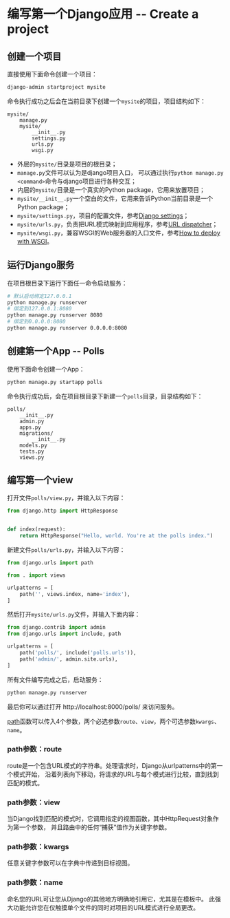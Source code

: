 # 编写第一个Django应用 -- Create a project

## 创建一个项目

直接使用下面命令创建一个项目：

```bash
django-admin startproject mysite
```

命令执行成功之后会在当前目录下创建一个`mysite`的项目，项目结构如下：

```
mysite/
    manage.py
    mysite/
        __init__.py
        settings.py
        urls.py
        wsgi.py
```

* 外层的`mysite/`目录是项目的根目录；
* `manage.py`文件可以认为是django项目入口，
    可以通过执行`python manage.py <command>`命令与django项目进行各种交互；
* 内层的`mysite/`目录是一个真实的Python package，它用来放置项目；
* `mysite/__init__.py`一个空白的文件，它用来告诉Python当前目录是一个Python package；
* `mysite/settings.py`，项目的配置文件，参考[Django settings][]；
* `mysite/urls.py`，负责把URL模式映射到应用程序，参考[URL dispatcher][]；
* `mysite/wsgi.py`，兼容WSGI的Web服务器的入口文件，参考[How to deploy with WSGI][]。

## 运行Django服务

在项目根目录下运行下面任一命令启动服务：

```bash
# 默认启动绑定127.0.0.1
python manage.py runserver
# 绑定到127.0.0.1:8080
python manage.py runserver 8080
# 绑定到0.0.0.0:8080
python manage.py runserver 0.0.0.0:8080
```

## 创建第一个App -- Polls

使用下面命令创建一个App：

```bash
python manage.py startapp polls
```

命令执行成功后，会在项目根目录下新建一个`polls`目录，目录结构如下：

```
polls/
    __init__.py
    admin.py
    apps.py
    migrations/
        __init__.py
    models.py
    tests.py
    views.py
```

## 编写第一个view

打开文件`polls/view.py`，并输入以下内容：

```python
from django.http import HttpResponse


def index(request):
    return HttpResponse("Hello, world. You're at the polls index.")
```

新建文件`polls/urls.py`，并输入以下内容：

```python
from django.urls import path

from . import views

urlpatterns = [
    path('', views.index, name='index'),
]
```

然后打开`mysite/urls.py`文件，并输入下面内容：

```python
from django.contrib import admin
from django.urls import include, path

urlpatterns = [
    path('polls/', include('polls.urls')),
    path('admin/', admin.site.urls),
]
```

所有文件编写完成之后，启动服务：

```bash
python manage.py runserver
```

最后你可以通过打开 http://localhost:8000/polls/ 来访问服务。

[path][django.urls.path]函数可以传入4个参数，两个必选参数`route`、`view`，两个可选参数`kwargs`、`name`。

### path参数：route

route是一个包含URL模式的字符串。处理请求时，Django从urlpatterns中的第一个模式开始，
沿着列表向下移动，将请求的URL与每个模式进行比较，直到找到匹配的模式。

### path参数：view

当Django找到匹配的模式时，它调用指定的视图函数，其中HttpRequest对象作为第一个参数，
并且路由中的任何“捕获”值作为关键字参数。

### path参数：kwargs

任意关键字参数可以在字典中传递到目标视图。

### path参数：name

命名您的URL可让您从Django的其他地方明确地引用它，尤其是在模板中。
此强大功能允许您在仅触摸单个文件的同时对项目的URL模式进行全局更改。

[Django settings]: https://docs.djangoproject.com/en/2.1/topics/settings/
[URL dispatcher]: https://docs.djangoproject.com/en/2.1/topics/http/urls/
[How to deploy with WSGI]: https://docs.djangoproject.com/en/2.1/howto/deployment/wsgi/
[django.urls.path]: https://docs.djangoproject.com/en/2.1/ref/urls/#django.urls.path
